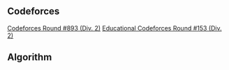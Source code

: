 ## Codeforces
[Codeforces Round #893 (Div. 2)](https://iccodly.github.io/cf893)
[Educational Codeforces Round #153 (Div. 2)]([https://iccodly.github.io/ecf153])

## Algorithm
